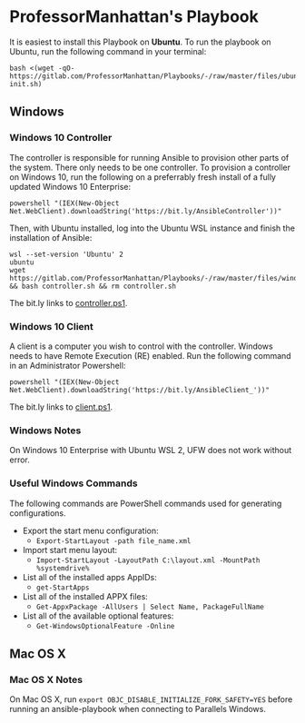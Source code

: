 # ProfessorManhattan's Playbook

It is easiest to install this Playbook on **Ubuntu**. To run the playbook on Ubuntu, run the following command in your terminal:

```console
bash <(wget -qO- https://gitlab.com/ProfessorManhattan/Playbooks/-/raw/master/files/ubuntu/master-init.sh)
```

## Windows

### Windows 10 Controller

The controller is responsible for running Ansible to provision other parts of
the system. There only needs to be one controller. To provision a controller on Windows 10, run the following on a preferrably fresh install of a fully updated Windows 10 Enterprise:

```console
powershell "(IEX(New-Object Net.WebClient).downloadString('https://bit.ly/AnsibleController'))"
```

Then, with Ubuntu installed, log into the Ubuntu WSL instance and finish the
installation of Ansible:

```console
wsl --set-version 'Ubuntu' 2
ubuntu
wget https://gitlab.com/ProfessorManhattan/Playbooks/-/raw/master/files/windows/controller.sh
&& bash controller.sh && rm controller.sh
```

The bit.ly links to [controller.ps1](https://gitlab.com/ProfessorManhattan/Playbooks/-/raw/master/files/windows/controller.ps1).

### Windows 10 Client

A client is a computer you wish to control with the controller. Windows needs to
have Remote Execution (RE) enabled. Run the following command in an
Administrator Powershell:

```console
powershell "(IEX(New-Object Net.WebClient).downloadString('https://bit.ly/AnsibleClient_'))"
```

The bit.ly links to [client.ps1](https://gitlab.com/ProfessorManhattan/Playbooks/-/raw/master/files/windows/client.ps1).

### Windows Notes

On Windows 10 Enterprise with Ubuntu WSL 2, UFW does not work without error.

### Useful Windows Commands

The following commands are PowerShell commands used for generating configurations.

* Export the start menu configuration:
  * `Export-StartLayout -path file_name.xml`
* Import start menu layout:
  * `Import-StartLayout -LayoutPath C:\layout.xml -MountPath %systemdrive%`
* List all of the installed apps AppIDs:
  * `get-StartApps`
* List all of the installed APPX files:
  * `Get-AppxPackage -AllUsers | Select Name, PackageFullName`
* List all of the available optional features:
  * `Get-WindowsOptionalFeature -Online`

## Mac OS X

### Mac OS X Notes

On Mac OS X, run `export OBJC_DISABLE_INITIALIZE_FORK_SAFETY=YES` before running
an ansible-playbook when connecting to Parallels Windows.